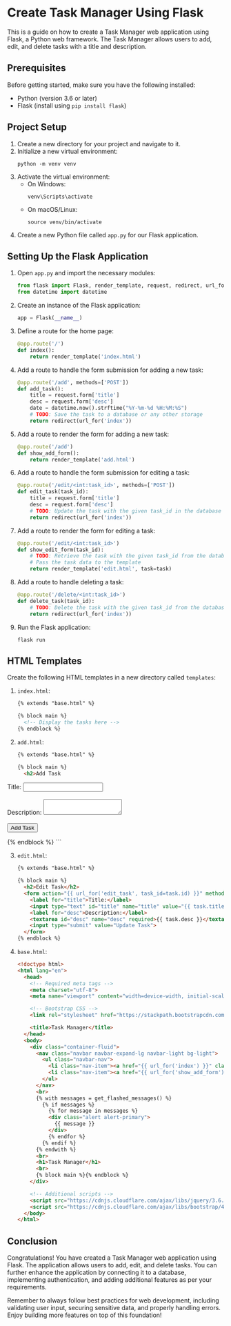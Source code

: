 # Create Task Manager Using Flask

This is a guide on how to create a Task Manager web application using Flask, a Python web framework. The Task Manager allows users to add, edit, and delete tasks with a title and description.

## Prerequisites

Before getting started, make sure you have the following installed:

- Python (version 3.6 or later)
- Flask (install using `pip install flask`)

## Project Setup

1. Create a new directory for your project and navigate to it.
2. Initialize a new virtual environment:
   ```shell
   python -m venv venv
   ```
3. Activate the virtual environment:
   - On Windows:
     ```shell
     venv\Scripts\activate
     ```
   - On macOS/Linux:
     ```shell
     source venv/bin/activate
     ```
4. Create a new Python file called `app.py` for our Flask application.

## Setting Up the Flask Application

1. Open `app.py` and import the necessary modules:
   ```python
   from flask import Flask, render_template, request, redirect, url_for
   from datetime import datetime
   ```
2. Create an instance of the Flask application:
   ```python
   app = Flask(__name__)
   ```
3. Define a route for the home page:
   ```python
   @app.route('/')
   def index():
       return render_template('index.html')
   ```
4. Add a route to handle the form submission for adding a new task:
   ```python
   @app.route('/add', methods=['POST'])
   def add_task():
       title = request.form['title']
       desc = request.form['desc']
       date = datetime.now().strftime("%Y-%m-%d %H:%M:%S")
       # TODO: Save the task to a database or any other storage
       return redirect(url_for('index'))
   ```
5. Add a route to render the form for adding a new task:
   ```python
   @app.route('/add')
   def show_add_form():
       return render_template('add.html')
   ```
6. Add a route to handle the form submission for editing a task:
   ```python
   @app.route('/edit/<int:task_id>', methods=['POST'])
   def edit_task(task_id):
       title = request.form['title']
       desc = request.form['desc']
       # TODO: Update the task with the given task_id in the database or storage
       return redirect(url_for('index'))
   ```
7. Add a route to render the form for editing a task:
   ```python
   @app.route('/edit/<int:task_id>')
   def show_edit_form(task_id):
       # TODO: Retrieve the task with the given task_id from the database or storage
       # Pass the task data to the template
       return render_template('edit.html', task=task)
   ```
8. Add a route to handle deleting a task:
   ```python
   @app.route('/delete/<int:task_id>')
   def delete_task(task_id):
       # TODO: Delete the task with the given task_id from the database or storage
       return redirect(url_for('index'))
   ```
9. Run the Flask application:
   ```shell
   flask run
   ```

## HTML Templates

Create the following HTML templates in a new directory called `templates`:

1. `index.html`:
   ```html
   {% extends "base.html" %}

   {% block main %}
     <!-- Display the tasks here -->
   {% endblock %}
   ```

2. `add.html`:
   ```html
   {% extends "base.html" %}

   {% block main %}
     <h2>Add Task

</h2>
     <form action="{{ url_for('add_task') }}" method="POST">
       <label for="title">Title:</label>
       <input type="text" id="title" name="title" required><br><br>
       <label for="desc">Description:</label>
       <textarea id="desc" name="desc" required></textarea><br><br>
       <input type="submit" value="Add Task">
     </form>
   {% endblock %}
   ```

3. `edit.html`:
   ```html
   {% extends "base.html" %}

   {% block main %}
     <h2>Edit Task</h2>
     <form action="{{ url_for('edit_task', task_id=task.id) }}" method="POST">
       <label for="title">Title:</label>
       <input type="text" id="title" name="title" value="{{ task.title }}" required><br><br>
       <label for="desc">Description:</label>
       <textarea id="desc" name="desc" required>{{ task.desc }}</textarea><br><br>
       <input type="submit" value="Update Task">
     </form>
   {% endblock %}
   ```

4. `base.html`:
   ```html
   <!doctype html>
   <html lang="en">
     <head>
       <!-- Required meta tags -->
       <meta charset="utf-8">
       <meta name="viewport" content="width=device-width, initial-scale=1, shrink-to-fit=no">

       <!-- Bootstrap CSS -->
       <link rel="stylesheet" href="https://stackpath.bootstrapcdn.com/bootstrap/4.5.0/css/bootstrap.min.css">

       <title>Task Manager</title>
     </head>
     <body>
       <div class="container-fluid">
         <nav class="navbar navbar-expand-lg navbar-light bg-light">
           <ul class="navbar-nav">
             <li class="nav-item"><a href="{{ url_for('index') }}" class="nav-link">Tasks</a></li>
             <li class="nav-item"><a href="{{ url_for('show_add_form') }}" class="nav-link">Add New</a></li>
           </ul>
         </nav>
         <br>
         {% with messages = get_flashed_messages() %}
           {% if messages %}
             {% for message in messages %}
             <div class="alert alert-primary">
               {{ message }}
             </div>
             {% endfor %}
           {% endif %}
         {% endwith %}
         <br>
         <h1>Task Manager</h1>
         <br>
         {% block main %}{% endblock %}
       </div>

       <!-- Additional scripts -->
       <script src="https://cdnjs.cloudflare.com/ajax/libs/jquery/3.6.0/jquery.min.js"></script>
       <script src="https://cdnjs.cloudflare.com/ajax/libs/bootstrap/4.5.0/js/bootstrap.min.js"></script>
     </body>
   </html>
   ```

## Conclusion

Congratulations! You have created a Task Manager web application using Flask. The application allows users to add, edit, and delete tasks. You can further enhance the application by connecting it to a database, implementing authentication, and adding additional features as per your requirements.

Remember to always follow best practices for web development, including validating user input, securing sensitive data, and properly handling errors. Enjoy building more features on top of this foundation!
